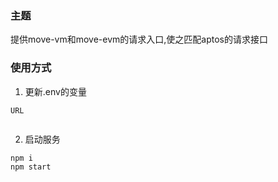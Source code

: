 ### 主题
提供move-vm和move-evm的请求入口,使之匹配aptos的请求接口

### 使用方式

1. 更新.env的变量
```
URL


```

2. 启动服务

```bash
npm i 
npm start
```